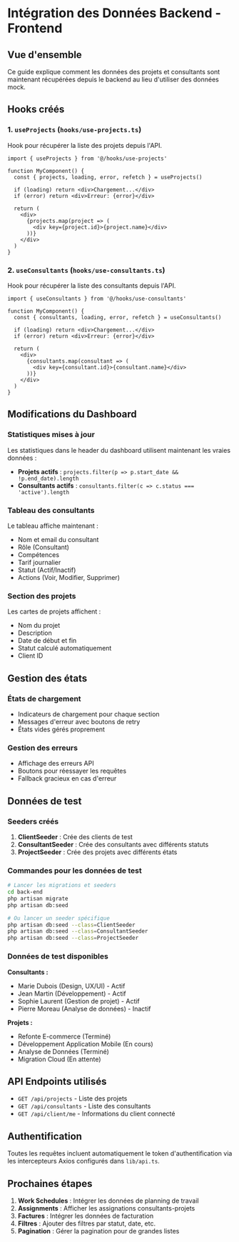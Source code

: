 # Intégration des Données Backend - Frontend

## Vue d'ensemble

Ce guide explique comment les données des projets et consultants sont maintenant récupérées depuis le backend au lieu d'utiliser des données mock.

## Hooks créés

### 1. `useProjects` (`hooks/use-projects.ts`)

Hook pour récupérer la liste des projets depuis l'API.

```tsx
import { useProjects } from '@/hooks/use-projects'

function MyComponent() {
  const { projects, loading, error, refetch } = useProjects()
  
  if (loading) return <div>Chargement...</div>
  if (error) return <div>Erreur: {error}</div>
  
  return (
    <div>
      {projects.map(project => (
        <div key={project.id}>{project.name}</div>
      ))}
    </div>
  )
}
```

### 2. `useConsultants` (`hooks/use-consultants.ts`)

Hook pour récupérer la liste des consultants depuis l'API.

```tsx
import { useConsultants } from '@/hooks/use-consultants'

function MyComponent() {
  const { consultants, loading, error, refetch } = useConsultants()
  
  if (loading) return <div>Chargement...</div>
  if (error) return <div>Erreur: {error}</div>
  
  return (
    <div>
      {consultants.map(consultant => (
        <div key={consultant.id}>{consultant.name}</div>
      ))}
    </div>
  )
}
```

## Modifications du Dashboard

### Statistiques mises à jour

Les statistiques dans le header du dashboard utilisent maintenant les vraies données :

- **Projets actifs** : `projects.filter(p => p.start_date && !p.end_date).length`
- **Consultants actifs** : `consultants.filter(c => c.status === 'active').length`

### Tableau des consultants

Le tableau affiche maintenant :
- Nom et email du consultant
- Rôle (Consultant)
- Compétences
- Tarif journalier
- Statut (Actif/Inactif)
- Actions (Voir, Modifier, Supprimer)

### Section des projets

Les cartes de projets affichent :
- Nom du projet
- Description
- Date de début et fin
- Statut calculé automatiquement
- Client ID

## Gestion des états

### États de chargement
- Indicateurs de chargement pour chaque section
- Messages d'erreur avec boutons de retry
- États vides gérés proprement

### Gestion des erreurs
- Affichage des erreurs API
- Boutons pour réessayer les requêtes
- Fallback gracieux en cas d'erreur

## Données de test

### Seeders créés

1. **ClientSeeder** : Crée des clients de test
2. **ConsultantSeeder** : Crée des consultants avec différents statuts
3. **ProjectSeeder** : Crée des projets avec différents états

### Commandes pour les données de test

```bash
# Lancer les migrations et seeders
cd back-end
php artisan migrate
php artisan db:seed

# Ou lancer un seeder spécifique
php artisan db:seed --class=ClientSeeder
php artisan db:seed --class=ConsultantSeeder
php artisan db:seed --class=ProjectSeeder
```

### Données de test disponibles

**Consultants :**
- Marie Dubois (Design, UX/UI) - Actif
- Jean Martin (Développement) - Actif
- Sophie Laurent (Gestion de projet) - Actif
- Pierre Moreau (Analyse de données) - Inactif

**Projets :**
- Refonte E-commerce (Terminé)
- Développement Application Mobile (En cours)
- Analyse de Données (Terminé)
- Migration Cloud (En attente)

## API Endpoints utilisés

- `GET /api/projects` - Liste des projets
- `GET /api/consultants` - Liste des consultants
- `GET /api/client/me` - Informations du client connecté

## Authentification

Toutes les requêtes incluent automatiquement le token d'authentification via les intercepteurs Axios configurés dans `lib/api.ts`.

## Prochaines étapes

1. **Work Schedules** : Intégrer les données de planning de travail
2. **Assignments** : Afficher les assignations consultants-projets
3. **Factures** : Intégrer les données de facturation
4. **Filtres** : Ajouter des filtres par statut, date, etc.
5. **Pagination** : Gérer la pagination pour de grandes listes

